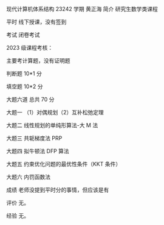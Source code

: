 现代计算机体系结构
23242 学期 黄正海
简介
研究生数学类课程

平时
线下授课，没有签到

考试
闭卷考试

2023 级课程考核：

主要考计算题，没有证明题

判断题 10*1 分

填空题 10*2 分

大题六道 总共 70 分

大题一 （1）对偶规划（2）互补松弛定理

大题二 线性规划的单纯形算法-大 M 法

大题三 共轭梯度法 PRP

大题四 拟牛顿法 DFP 算法

大题五 约束优化问题的最优性条件（KKT 条件）

大题六 内罚函数法

成绩
老师没提到平时分的事情，但应该是有

评价
无。

经验
无。